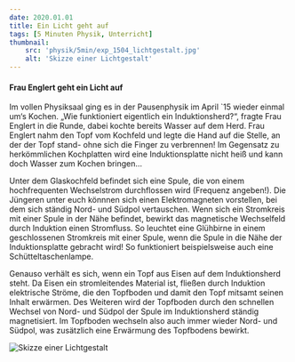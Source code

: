 ```yaml
---
date: 2020.01.01
title: Ein Licht geht auf
tags: [5 Minuten Physik, Unterricht]
thumbnail: 
    src: 'physik/5min/exp_1504_lichtgestalt.jpg'
    alt: 'Skizze einer Lichtgestalt'
---
```


#### Frau Englert geht ein Licht auf

Im vollen Physiksaal ging es in der Pausenphysik im April `15 wieder
einmal um‘s Kochen. „Wie funktioniert eigentlich ein Induktionsherd?“,
fragte Frau Englert in die Runde, dabei kochte bereits Wasser auf dem
Herd. Frau Englert nahm den Topf vom Kochfeld und legte die Hand auf
die Stelle, an der der Topf stand- ohne sich die Finger zu verbrennen!
Im Gegensatz zu herkömmlichen Kochplatten wird eine Induktionsplatte
nicht heiß und kann doch Wasser zum Kochen bringen…

Unter dem Glaskochfeld befindet sich eine Spule, die von einem
hochfrequenten Wechselstrom durchflossen wird (Frequenz angeben!). Die
Jüngeren unter euch könnnen sich einen Elektromagneten vorstellen, bei
dem sich ständig Nord- und Südpol vertauschen. Wenn sich ein
Stromkreis mit einer Spule in der Nähe befindet, bewirkt das
magnetische Wechselfeld durch Induktion einen Stromfluss. So leuchtet
eine Glühbirne in einem geschlossenen Stromkreis mit einer Spule, wenn
die Spule in die Nähe der Induktionsplatte gebracht wird! So
funktioniert beispielsweise auch eine Schütteltaschenlampe.

Genauso verhält es sich, wenn ein Topf aus Eisen auf dem
Induktionsherd steht. Da Eisen ein stromleitendes Material ist,
fließen durch Induktion elektrische Ströme, die den Topfboden und
damit den Topf mitsamt seinen Inhalt erwärmen. Des Weiteren wird der
Topfboden durch den schnellen Wechsel von Nord- und Südpol der Spule
im Induktionsherd ständig magnetisiert. Im Topfboden wechseln also
auch immer wieder Nord- und Südpol, was zusätzlich eine Erwärmung des
Topfbodens bewirkt.

![Skizze einer Lichtgestalt](/images/physik/5min/exp_1504_lichtgestalt.jpg)
